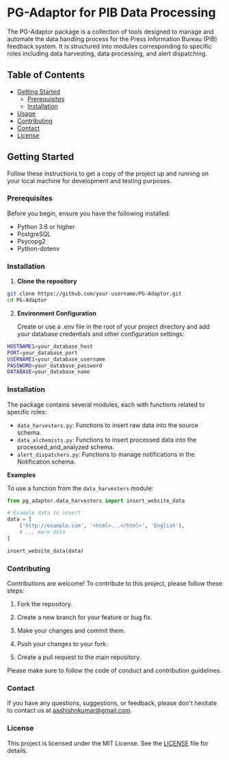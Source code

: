 # PG-Adaptor for PIB Data Processing

The PG-Adaptor package is a collection of tools designed to manage and automate the data handling process for the Press Information Bureau (PIB) feedback system. It is structured into modules corresponding to specific roles including data harvesting, data processing, and alert dispatching.

## Table of Contents

- [Getting Started](#getting-started)
  - [Prerequisites](#prerequisites)
  - [Installation](#installation)
- [Usage](#usage)
- [Contributing](#contributing)
- [Contact](#contact)
- [License](#license)

## Getting Started

Follow these instructions to get a copy of the project up and running on your local machine for development and testing purposes.

### Prerequisites

Before you begin, ensure you have the following installed:
- Python 3.6 or higher
- PostgreSQL
- Psycopg2
- Python-dotenv

### Installation

1. **Clone the repository**

```bash
git clone https://github.com/your-username/PG-Adaptor.git
cd PG-Adaptor
```

2. **Environment Configuration**

    Create or use a .env file in the root of your project directory and add your database credentials and other configuration settings:

```bash
HOSTNAME1=your_database_host
PORT=your_database_port
USERNAME1=your_database_username
PASSWORD=your_database_password
DATABASE=your_database_name
```

### Installation

The package contains several modules, each with functions related to specific roles:
- `data_harvesters.py`: Functions to insert raw data into the source schema.
- `data_alchemists.py`: Functions to insert processed data into the processed_and_analyzed schema.
- `alert_dispatchers.py`: Functions to manage notifications in the Notification schema.

**Examples**

  To use a function from the `data_harvesters` module:

  ```python
  from pg_adaptor.data_harvesters import insert_website_data

  # Example data to insert
  data = [
      ('http://example.com', '<html>...</html>', 'English'),
      # ... more data
  ]
  
  insert_website_data(data)

  ```

### Contributing
Contributions are welcome! To contribute to this project, please follow these steps:

1. Fork the repository.

2. Create a new branch for your feature or bug fix.

3. Make your changes and commit them.

4. Push your changes to your fork.

5. Create a pull request to the main repository.

Please make sure to follow the code of conduct and contribution guidelines.

### Contact
If you have any questions, suggestions, or feedback, please don't hesitate to contact us at [aashishnkumar@gmail.com]().

  
### License
This project is licensed under the MIT License. See the [LICENSE](https://github.com/AashishNandakumar/Power-Transfer-Optimization/blob/main/LICENSE) file for details.
